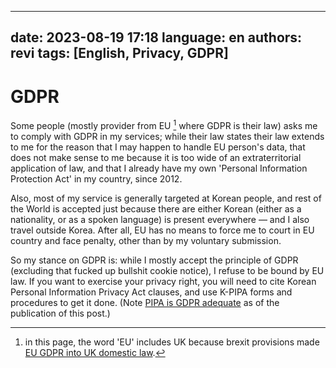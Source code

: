 <!--
SPDX-FileCopyrightText: (C) 2023 - 2024 Hong Yongmin <https://revi.xyz/>

SPDX-License-Identifier: LicenseRef-CC-BY-ND-2.0-KR
-->

---
date: 2023-08-19 17:18
language: en
authors: revi
tags: [English, Privacy, GDPR]
---

# GDPR

Some people (mostly provider from EU [^1] where GDPR is their law) asks me to
comply with GDPR in my services; while their law states their law extends to me
for the reason that I may happen to handle EU person's data, that does not make
sense to me because it is too wide of an extraterritorial application of law,
and that I already have my own 'Personal Information Protection Act' in my
country, since 2012.

Also, most of my service is generally targeted at Korean people, and rest of the
World is accepted just because there are either Korean (either as a nationality,
or as a spoken language) is present everywhere — and I also travel outside Korea.
After all, EU has no means to force me to court in EU country and face penalty,
other than by my voluntary submission.

<!-- truncate -->

So my stance on GDPR is: while I mostly accept the principle of GDPR (excluding
that fucked up bullshit cookie notice), I refuse to be bound by EU law.
If you want to exercise your privacy right, you will need to cite Korean Personal
Information Privacy Act clauses, and use K-PIPA forms and procedures to get it done.
(Note [PIPA is GDPR adequate](https://eur-lex.europa.eu/legal-content/EN/TXT/?uri=CELEX%3A32022D0254)
as of the publication of this post.)

[^1]:
    in this page, the word 'EU' includes UK because brexit provisions made
    [EU GDPR into UK domestic law](https://ico.org.uk/for-organisations/data-protection-and-the-eu/overview-data-protection-and-the-eu/#GDPR).
